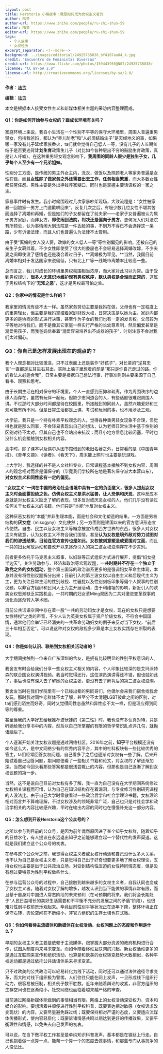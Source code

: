 ```yaml
---
layout: post
title: Herstoria 小编故事：我是如何成为女权主义者的
author: 陆贽
author-url: https://www.zhihu.com/people/ru-shi-shuo-59
editor: 陆贽
editor-url: https://www.zhihu.com/people/ru-shi-shuo-59
tags:
  - 个人故事
  - 女权经历
excerpt_separator: <!--more-->
background: ../images/editorial/24925735838_bf4107aa84_k.jpg
credit: "Encuentro de Feministas Diversas"
credit-url: https://www.flickr.com/photos/159443955@N07/24925735838/
license: "CC BY-SA 2.0"
license-url: http://creativecommons.org/licenses/by-sa/2.0/
---
```




**作者**：[陆贽](https://www.zhihu.com/people/ru-shi-shuo-59)

**编辑**：[陆贽](https://www.zhihu.com/people/ru-shi-shuo-59)

本文是根据本人接受女性主义和新媒体相关主题的采访内容整理而成。

<!--more-->

#### Q1：你是如何开始参与女权的？跟成长环境有关吗？



家庭环境上来说，我自小生活在一个性别不平等的保守大环境里，周围人普遍重男轻女，包括我爸妈，都认为“养儿防老”和“人必须结婚生子”是天经地义的事，如果哪一家没有儿子延续家族香火，ta们就会觉得自己低人一等，没有儿子的人长期纠结于是否要违背**计划生育**政策生儿子（对比如今各种层出不穷的鼓励生育政策，真是让人吁嘘）。在这种重男轻女观念影响下，**我周围的同龄人很少是独生子女，几乎每个人至少有一个兄弟姐妹。**



性别分工方面，是传统的男主外女主内，洗衣，做饭以及照顾老人等家务普遍是女性在做，而且**女性除了做家务之外还需要出去工作，任务相当繁重**，而大多数女性都任劳任怨。男性主要是外出挣钱养家糊口，同时也是掌握主要话语权的一家之主。



家暴事件时有发生。我小时候围观过几次家暴吵架现场，大致流程是：“女性被家暴—回娘家—男方上门道歉哄回来”。反复几次之后，有极少数几位女性不堪其苦而选择了离婚和再婚，但是她们的子女都留在了前夫家——老家子女普遍被认为属于男方家庭，而非女方，**即使闹到法院，判决还是偏向于男方**，更何况人们对法院有所顾忌，认为事情闹大到法院是一件丢脸的事，不到万不得已不会选择这一条路，少有诉诸法律，而且人们也普遍认为法律不太管用。



由于受“离婚的女人没人要，改嫁的女人低人一等”等性别偏见的影响，还被自己的亲生子女羁绊着，不少女性即使受了很大的委屈也不会轻易选择离婚改嫁，不少夫妻之间即使没了感情也还是凑合着过日子，**离婚极为罕见。**当然，我国目前离婚率相对于发达国家来说偏低，只有北上广等一线城市离婚率比较高一些。



总而言之，我儿时成长的环境里男权氛围相当浓厚，而大家对此习以为常。由于受到男权规训，**很多人无意识地维护现有男权秩序，默认男权是合理而正常的**，这属于男权结构下的“**无知之恶**”，这才是男权最可怕之处。



#### Q2：你家中的情况是什么样的？



我家里的情况有些不太一样。虽然家务劳动主要是我妈在做，父母也有一定程度上的重男轻女，但主要是我妈掌控着家庭财政大权，日常决策是以她为主，家庭内部更多的是协商的形式进行决策，甚至作为子女的我们也有一定的发言权。父母较为平等地对待我们，而不是像其它家庭一样实行严格的长幼尊卑制，然后偏爱甚至是溺爱男孩子，而我爸妈信奉着“溺爱容易培养出不成器的孩子”，时刻注意不会对我们太过偏心。



### Q3：你自己是怎样发展出现在的观点的？



我个人观念相对比较激进，只不过表面上还是装作“好孩子”，对长辈的“逆耳忠言”一直都是左耳进右耳出，实际上脑子里想着的却是“那只是你自己走过的路，你的看法未必适合我”，日常主要是根据自己想法行事，行事准则则主要来源于自己看书、观察和思考。



由于长期生活在相对保守的环境里，个人一直感到压抑和疏离，作为周围秩序的边缘人而存在，虽然有玩伴一起玩，但缺少志同道合的人，有些话题很难跟周围人讲。不过那时大部分时间都是待在校园里，所接触到的同龄人，虽然兴趣爱好和三观可能有所不同，但是日常生活都是上课、考试和玩闹的事，也不用涉及三观。



大学前，我只是一个持有朴素平权观念的人，觉得各种重男轻女现象不合理，但觉得也就是那么回事，不会轻易表现出自己的想法，认为老师日常生活中基于性别的区别对待不太对，但其自己也不会站出来抗议；而且小地方信息比较闭塞，平时也没什么机会接触到女权相关内容。



高中时，除了课本以及偶尔从图书馆借到的老旧名著之外，日常看的是《中国青年报》、《青年文摘》、《读者》、《看天下》，周末能上网时也主要是玩游戏。



上大学时，我选择的并不是人文社科专业，日常课程基本接触不到女权内容，周围人的观念相对而言是偏保守的（毕竟我们学校所在地是著名保守派大本营山东），**对女权主义和同性恋有一定的偏见。**



**“女权主义”一词在中国的政治社会语境中具有一定的负面意义，很多人提起女权主义时会面露拒绝之色，仿佛女权主义是洪水猛兽，让人恐惧和厌恶**。这种反应本身就是对女权主义缺乏了解的表现，很多反对或厌恶女权的人，他们几乎没有读过任何关于女权主义的书籍，他们只是“本能”地反对女权主义。



这种厌恶女权的“本能”并非生理本能，而是社会和文化塑造的结果。一方面是男权结构的**厌女症**（misogyny）文化使然；另一方面则是建国以来的官方意识形态宣传使然。自由、民主以及女权主义等概念被宣传成西方世界的东西，很多人对女权主义有敌意，认为女权主义不符合我们国情，甚至**认为女权是境外敌对势力试图对我们的渗透结果，目前连官方宣传也是如此，女权被刻意塑造成爱国对立面**。而且一共的妇女解放运动和自改开以来逐渐引入的第三波女权浪潮存在不少差别。



前者更多依托于马克思主义叙事，以妇联等正式组织方式进行展开，提倡“妇女挺半边天”，关注劳动参与、经济和政治等宏观议题，**一共时期并不存在一个独立于政党之外的女权运动**，整个第三国际的政治谱系更多的是强调妇女革命主体观，本身并没有将性别议题拆分出来；目前引入的第三波女权以自由主义和后现代主义为主，更为关注日常生活的性别歧视、性骚扰以及性别刻板印象等偏个人叙事的性别议题，以非官方组织和民间人士为主开展活动，由于利维坦的影响，新近引入的欧美女权思潮缺乏实践机会，一共时期的妇女革Ming观因为二共对激进变革叙事的淡化而逐渐转入学术圈。



目前公共话语空间中存在着一股“一共的劳动妇女才是女权，现在的女权只是想要女性特权”之类的声音，不少人认为英美女权属于资产阶级女权，不符合中国国情，通常他们会举证已经消失的一共革命劳动妇女的例子来反对当下女权，“前后三十年相互否定”。可以说这种对女权的敌视多少算是本土女权实践存在断裂的表现。



#### Q4：你是如何认识、联络到女权相关活动者的？



大学期间接触到一位来自广东深圳的舍友，是拥有比较明显的性别平权意识的人。 



我舍友有时会给我们分享一些女权主义相关的内容，个人印象比较深的是艾玛沃特森的联合国女权演讲视频，我当时觉得还行，这位演员演讲得还不错，但也就如此了，事后也没有深入去了解她的女权主张，更没有去了解背后的第三波女权浪潮。



我舍友当时在我们学院里有一个已经出柜的男同哥们，他偶尔会来我们宿舍找我舍友玩。那时我对同性恋群体不太了解，甚至分不太清楚LGBT彼此之间的区别，对ta们感到陌生而好奇，同时又觉得同性恋虽然和异性恋不太一样，但是理应得到同等的尊重。



甚至当我的大学好友给我推荐波伏娃的《第二性》时，我也没有多认真对待，只是听她给我分享书中的内容，然后以自己所掌握的有限的哲学常识乱点评几句，就抛诸脑后了。



个人逐渐开始关注女权议题是通过网络社区。2016年之前，**知乎**平台规模还没有如今这么大，是中文网络少有的优秀内容平台，其中的社科板块有一些比较优秀的答主，ta们经常回答女权问题，自己看多了之后也逐渐对女权有一些了解。后来开始试着自己回答问题，期间顺便看了一些相关书籍和论文，对女权的了解逐渐加深。当然如今回头看那些答案都是很浅尝辄止的内容，但那也是自己逐渐了解到女权议题的第一步。



当然，这不是说自己目前对女权有多了解，我一直为自己没有在大学期间系统修过女权相关课程而可惜，认为自己在知识结构存在着漏洞，与专业修习性别研究课程的人没法比。由于自己大学时零散看过一些政治哲学和社会学理论书籍，女权理论相对而言并不算难理解，不过女权涉及的领域非常广泛，自己也只是对社会学和政治学相关的内容比较感兴趣，平时在输出内容的同时也在慢慢补充这一部分内容。



#### Q5：怎么想到开设Herstoria这个公众号的？ 



之所以参与到目前的公众号，是因为前年偶然原因进了某个知乎女权群，随着知乎的日益水化，有人提议在永远退出知乎之前能够建立起一个替代性的发声渠道。这就是我们建立这个公众号的初衷。



在参与这个公众号之前，我觉得女权主义者或女权行动派和自己没什么多大关系，也不认为自己是女权主义者，只是觉得自己出于好奇想要更多地了解女权理论，支持女权也主要是出于公共政治立场，对受到结构性压迫的女性持同情态度，但是没有想过要特意为性别平权做些什么。



在参与运营公众号的过程中，自己接触到越来越多的女权主义者，自我认同也变成了女权主义者。随着对女权了解的增多，越发认识到当下能做的事情非常有限，而且基于自身对中国进入常态阶段的未来预判（在可预期的将来，我们将会长期处于“人民日益增长的美好生活需要和不平衡不充分的发展之间的矛盾”阶段），也很难对性别平权前景乐观起来。毕竟目前性别平等状况正在逐年下降，整体环境正在保守右转，舆论空间在不断缩小，非官方组织的生存土壤也在式微。



#### Q6：你如何看待主流媒体和新媒体在女权活动、女权问题上的态度和作用是什么？



早期的女权主义者主要是依赖于主流媒体，跟掌握大部分资源的政府机构进行合作，试图从制度内来寻求变革。而如今随着移动互联网的兴起，新女权活动更多的是通过互联网来宣传和组织活动，也算是和欧美的女权转变趋势大致相似，各种平权运动都是通过依托公共话语体系来寻求变革。



只不过欧美的公共政治可以轻易转化为线下活动，同时还可以通过法律途径寻求变革，而大陆对线下组织极为警惕，人们往往只能在网上发声，一旦形成线下组织行动力，很容易被压制，相关例子数不胜数。近年来随着舆论的收紧，非官方组织的生存空间也在逐渐缩小，社交网络也面临着越来越严格的审查。



目前通过网络新媒体能做到的事情相当有限。网络上的女权活动深受权力、资本和媒介的影响。要想活着并顺便进行性别平权科普，既要表达相对敏感（女权诉求改变现状）的内容，又要尽量避免踩过线；既要保持相对严谨的态度，又要适应流媒体传播形式，使内容轻质化；既要诉诸情感共鸣以期达到更好的传播效果，又要平衡理性和情感，以免失去自己发声的初衷。



可以说，在当下做平权工作甚至是单纯知识科普发声，基本都是在钢丝上行走。自己也抱着做一点算一点、能帮一个算一个的态度去做事情，和那些专门从事抗争的人没法比。